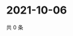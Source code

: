 # 2021-10-06

共 0 条

<!-- BEGIN WEIBO -->
<!-- 最后更新时间 Wed Oct 06 2021 11:14:24 GMT+0800 (China Standard Time) -->

<!-- END WEIBO -->
